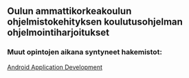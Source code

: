 ## Oulun ammattikorkeakoulun ohjelmistokehityksen koulutusohjelman ohjelmointiharjoitukset

### Muut opintojen aikana syntyneet hakemistot:
[Android Application Development](https://github.com/joonaskinnunen/Android-application-development-JAMK)

